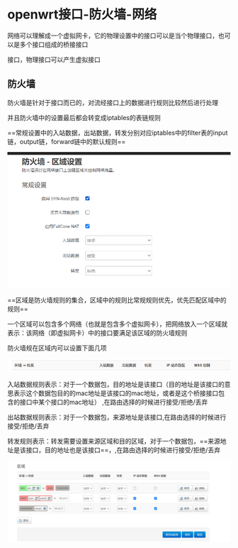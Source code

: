 # openwrt接口-防火墙-网络

网络可以理解成一个虚拟网卡，它的物理设置中的接口可以是当个物理接口，也可以是多个接口组成的桥接接口



接口，物理接口可以产生虚拟接口



## 防火墙

防火墙是针对于接口而已的，对流经接口上的数据进行规则比较然后进行处理

并且防火墙中的设置最后都会转变成iptables的表链规则

==常规设置中的入站数据，出站数据，转发分别对应iptables中的filter表的input链，output链，forward链中的默认规则==

![image-20200822192216984](https://raw.githubusercontent.com/yusenyi123/pictures1/master/imgs/20200827164716.png)

==区域是防火墙规则的集合，区域中的规则比常规规则优先，优先匹配区域中的规则==

一个区域可以包含多个网络（也就是包含多个虚拟网卡），把网络放入一个区域就表示：该网络（即虚拟网卡）中的接口要满足该区域的防火墙规则

防火墙规在区域内可以设置下面几项

![image-20200823120848056](https://raw.githubusercontent.com/yusenyi123/pictures1/master/imgs/20200827164724.png)





入站数据规则表示：对于一个数据包，目的地址是该接口（目的地址是该接口的意思表示这个数据包目的的mac地址是该接口的mac地址，或者是这个桥接接口包含的接口中某个接口的mac地址） ,在路由选择的时候进行接受/拒绝/丢弃



出站数据规则表示：对于一个数据包，来源地址是该接口,在路由选择的时候进行接受/拒绝/丢弃



转发规则表示：转发需要设置来源区域和目的区域，对于一个数据包，==来源地址是该接口，目的地址也是该接口==，,在路由选择的时候进行接受/拒绝/丢弃



![image-20200822192604578](https://raw.githubusercontent.com/yusenyi123/pictures1/master/imgs/20200827164731.png)
